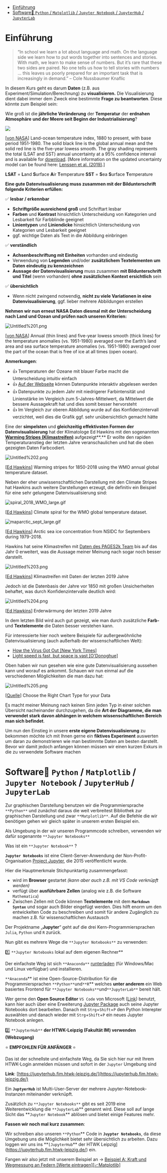 - [Einführung](#einführung)
- [Software🤯 `Python` / `Matplotlib` / `Jupyter Notebook` / `JupyterHub` / `JupyterLab`](#software-python--matplotlib--jupyter-notebook--jupyterhub--jupyterlab)

# Einführung

> “In school we learn a lot about language and math. On the language side we learn how to put words together into sentences and stories. With math, we learn to make sense of numbers. But it’s rare that these two sides are paired. No one tells us how to tell stories with numbers … this leaves us poorly prepared for an important task that is increasingly in demand.” – Cole Nussbaumer Knaflic

In diesem Kurs geht es darum **Daten** (z.B. aus Experiment/Simulation/Berechnung) zu **visualisieren.** Die Visualisierung dient dabei immer dem Zweck eine bestimmte **Frage zu beantworten**. Diese könnte zum Beispiel sein:

Wie groß ist die **jährliche Veränderung** der **Temperatur** der **erdnahen Atmosphäre** **und der Meere seit Beginn der Industrialisierung**?

![](Untitled.png)

[[von NASA](https://data.giss.nasa.gov/gistemp/graphs_v4/)] Land-ocean temperature index, 1880 to present, with base period 1951-1980. The solid black line is the global annual mean and the solid red line is the five-year lowess smooth. The gray shading represents the total (LSAT and SST) annual uncertainty at a 95% confidence interval and is available for [download](https://data.giss.nasa.gov/gistemp/graphs_v4/graph_data/totalCI_ERA.csv). [More information on the updated uncertainty model can be found here: [Lenssen et al. (2019)](https://pubs.giss.nasa.gov/abs/le05800h.html).]

**LSAT** = **L**and **S**urface **A**ir **T**emperature
**SST** = **S**ea **S**urface **T**emperature

**Eine gute Datenvisualisierung muss zusammen mit der Bildunterschrift folgende Kriterien erfüllen:**

✅ **lesbar / erkennbar**

- **Schriftgröße ausreichend groß** und Schriftart lesbar
- **Farben** und **Kontrast** hinsichtlich Unterscheidung von Kategorien und Lesbarkeit für Farbblinde geeignet
- **Linientypen** und **Liniendicke** hinsichtlich Unterscheidung von Kategorien und Lesbarkeit geeignet
- ggf. wichtige Daten als Text in die Abbildung einbringen

✅ **verständlich**

- **Achsenbeschriftung mit Einheiten** vorhanden und eindeutig
- Verwendung von **Legenden** und/oder **zusätzlichem Textelementen um Daten eindeutig zu kennzeichnen**
- **Aussage der Datenvisualisierung** muss zusammen **mit Bildunterschrift und Titel** (wenn vorhanden) **ohne zusätzlichen Kontext ersichtlich** sein

✅ **übersichtlich**

- Wenn nicht zwingend notwendig, **nicht zu viele Variationen in eine Datenvisualisierung**, ggf. lieber mehrere Abbildungen erstellen

**Nehmen wir nun erneut NASA Daten diesmal mit der Unterscheidung nach Land und Ozean und prüfen nach unseren Kriterien:**

![Untitled%201.png](Untitled%201.png)

[[von NASA](https://data.giss.nasa.gov/gistemp/graphs_v4/)] Annual (thin lines) and five-year lowess smooth (thick lines) for the temperature anomalies (vs. 1951-1980) averaged over the Earth’s land area and sea surface temperature anomalies (vs. 1951-1980) averaged over the part of the ocean that is free of ice at all times (open ocean).

**Anmerkungen**:

- 👍 Temperaturen der Ozeane mit blauer Farbe macht die Unterscheidung intuitiv einfach
- 👍 [Auf der Webseite](https://data.giss.nasa.gov/gistemp/graphs_v4/#) können Datenpunkte interaktiv abgelesen werden
- 👍 Datenpunkte zu jedem Jahr mit niedrigerer Farbintensität und Linienstärke im Vergleich zum 5-Jahres-Mittelwert, da Mittelwert die bessere Aussagekraft hat und dies somit besser hervorsteht
- 👍 Im Vergleich zur oberen Abbildung wurde auf das Konfidenzintervall verzichtet, weil dies die Grafik ggf. sehr unübersichtlich gemacht hätte

Eine der **simpelsten** und **gleichzeitig effektivsten Formen der Datenvisualisierung** hat der Klimatologe Ed Hawkins mit den sogenannten **[Warming Stripes (Klimastreifen)](http://www.climate-lab-book.ac.uk/2018/2018-visualisation-update/)** aufgezeigt**.** Er wollte den rapiden Temperaturanstieg der letzten Jahre veranschaulichen und hat die oben gezeigten Daten Farbcodiert.

![Untitled%202.png](Einleitung%20b2c5067265d84eb38928954a3ab4287a/Untitled%202.png)

[[Ed Hawkins](http://www.climate-lab-book.ac.uk/2018/2018-visualisation-update/)] Warming stripes for 1850-2018 using the WMO annual global temperature dataset.

Neben der eher unwissenschaftlichen Darstellung mit den Climate Stripes hat Hawkins auch weitere Darstellungen erzeugt, die definitiv ein Beispiel für eine sehr gelungene Datenvisualisierung sind:

![spiral_2018_WMO_large.gif](Einleitung%20b2c5067265d84eb38928954a3ab4287a/spiral_2018_WMO_large.gif)

[[Ed Hawkins](http://www.climate-lab-book.ac.uk/2018/2018-visualisation-update/)] Climate spiral for the WMO global temperature dataset.

![maparctic_sept_large.gif](Einleitung%20b2c5067265d84eb38928954a3ab4287a/maparctic_sept_large.gif)

[[Ed Hawkins](http://www.climate-lab-book.ac.uk/2018/2018-visualisation-update/)] Arctic sea ice concentration from NSIDC for Septembers during 1979-2018.

Hawkins hat seine Klimastreifen mit [Daten des PAGES2k Team](https://www.nature.com/articles/s41561-019-0400-0) bis auf das Jahr 0 erweitert, was die Aussage meiner Meinung nach sogar noch besser darstellt.

![Untitled%203.png](Einleitung%20b2c5067265d84eb38928954a3ab4287a/Untitled%203.png)

[[Ed Hawkins](http://www.climate-lab-book.ac.uk/2018/2018-visualisation-update/)] Klimastreifen mit Daten der letzten 2019 Jahre

Jedoch ist die Datenbasis der Jahre vor 1850 mit großen Unsicherheiten behaftet, was durch Konfidenzintervalle deutlich wird:

![Untitled%204.png](Einleitung%20b2c5067265d84eb38928954a3ab4287a/Untitled%204.png)

[[Ed Hawkins](http://www.climate-lab-book.ac.uk/2018/2018-visualisation-update/)] Erderwärmung der letzten 2019 Jahre

In dem letzten Bild wird auch gut gezeigt, wie man durch zusätzliche **Farb-** und **Textelemente** die Daten besser verstehen kann.

Für interessierte hier noch weitere Beispiele für außergewöhnliche Datenvisualisierung (auch außerhalb der wissenschaftlichen Welt):

- [How the Virus Got Out [New York Times]](https://www.nytimes.com/interactive/2020/03/22/world/coronavirus-spread.html)
- [Light speed is fast, but space is vast [O'Donoghue]](https://www.reddit.com/r/dataisbeautiful/comments/gm1r3v/light_speed_is_fast_but_space_is_vast_oc/)

Oben haben wir nun gesehen wie eine gute Datenvisualisierung aussehen kann und worauf es ankommt. Schauen wir nun einmal auf die verschiedenen Möglichkeiten die man dazu hat:

![Untitled%205.png](Einleitung%20b2c5067265d84eb38928954a3ab4287a/Untitled%205.png)

[[Quelle](https://www.labnol.org/software/find-right-chart-type-for-your-data/6523/)] Choose the Right Chart Type for your Data

Es macht meiner Meinung nach keinen Sinn jeden Typ in einer solchen Übersicht nacheinander durchzugehen, da die **Art der Diagramme, die man verwendet stark davon abhängen in welchem wissenschaftlichen Bereich man sich befindet**.

Um nun den Einstieg in unsere **erste eigene Datenvisualisierung** zu bekommen möchte ich mit Ihnen gerne ein **fiktives Experiment** auswerten um daran zu demonstrieren wie man bestimmte Daten am besten darstellt. Bevor wir damit jedoch anfangen können müssen wir einen kurzen Exkurs in die zu verwendete Software machen

# Software🤯 `Python` / `Matplotlib` / `Jupyter Notebook` / `JupyterHub` / `JupyterLab`

Zur graphischen Darstellung benutzen wir die Programmiersprache `**Python**` und zunächst daraus die weit verbreitest Bibliothek zur graphischen Darstellung und zwar `**Matplotlib**`. Auf die Befehle die wir benötigen gehen wir gleich später in unserem ersten Beispiel ein.

Als Umgebung in der wir unseren Programmcode schreiben, verwenden wir dafür sogenannte `**Jupyter Notebooks**`

Was ist ein `**Jupyter Notebook**` ?

**`Jupyter Notebooks`** ist eine Client-Server-Anwendung der Non-Profit-Organisation [Project Jupyter](http://jupyter.org/), die 2015 veröffentlicht wurde.

Hier die Hauptmerkmale Stichpunktartig zusammengefasst:

- wird im **Browser** gestartet _(kann aber auch z.B. mit VS Code verknüpft werden)_
- verfügt über **ausführbare Zellen** (analog wie z.B. die Software `Mathematica`)
- Zwischen Zellen mit Code können **Textelemente** mit dem **`Markdown Syntax`** und sogar auch Bilder eingefügt werden. Dies hilft enorm um den entwickelten Code zu beschreiben und somit für andere Zugänglich zu machen z.B. für wissenschaftlichen Austausch

Der Projektname „**Jupyter**“ geht auf die drei Kern-Programmiersprachen `Julia`, `Python` und `R` zurück.

Nun gibt es mehrere Wege die `**Jupyter Notebooks**` zu verwenden:

1️⃣ `**Jupyter Notebooks` lokal auf dem eigenen Rechner\*\*

Der einfachste Weg ist sich `**Anaconda**` [runterladen](https://www.notion.so/Einf-hrung-APDL-IV-Post-Processing-2fa612432d3c4595af5207f034ffb26d) (für Windows/Mac und Linux verfügbar) und installieren.

`**Anaconda`** ist eine Open-Source-Distribution für die Programmiersprachen `**Python**`und`**R`** welches **unter anderem** ein Web basiertes Frontend für `**Jupyter Notebooks**`und`**JupyterLab**` bereit hält.

Wer gerne den **Open Source Editor** `VS Code` von Microsoft ([Link](https://www.notion.so/Einf-hrung-APDL-IV-Post-Processing-2fa612432d3c4595af5207f034ffb26d)) benutzt, kann hier auch über eine Erweiterung [Jupyter Package](https://pypi.org/project/jupyter/) auch seine Jupyter Notebooks dort bearbeiten. Danach mit `Strg`+`Shift`+`P` den Python Interepter auswählen und danach wieder mit `Strg`+`Shift`+`P` ein neues Jupyter Notebook anlegen.

2️⃣ `**JupyterHub**` **der HTWK-Leipzig (Fakultät IM) verwenden (Webzugang)**

⭐ **EMPFOHLEN FÜR ANFÄNGER** ⭐

Das ist der schnellste und einfachste Weg, da Sie sich hier nur mit Ihrem HTWK-Login anmelden müssen und sofort in der `Jupyter` Umgebung sind

**Link**: [https://jupyterhub.fim.htwk-leipzig.de/](https://jupyterhub.fim.htwk-leipzig.de/)

Ein **`JuptyerHub`** ist Multi-User-Server der mehrere Jupyter-Notebook-Instanzen miteinander verknüpft.

Zusätzlich zu `**Jupyter Notebooks**` gibt es seit 2019 eine Weiterentwicklung die `**JupyterLab`** genannt wird. Diese soll auf lange Sicht das **`Jupyter Notebook`\*\* ablösen und bietet einige Features mehr.

**Fassen wir noch mal kurz zusammen**:

Wir schreiben also unseren `**Python`** Code in **`Juypter Notebooks`**, da diese Umgebung uns die Möglichkeit bietet sehr übersichtlich zu arbeiten. Dazu loggen wir uns ins **`[JupyterHub`\*\* der HTWK Leipzig](https://jupyterhub.fim.htwk-leipzig.de/) ein.

Fangen wir also jetzt mit unserem Beispiel an → [Beispiel A: Kraft und Wegmessung an Federn [Werte eintragen][📈Matplotlib]](https://www.notion.so/Beispiel-A-Kraft-und-Wegmessung-an-Federn-Werte-eintragen-Matplotlib-e1cbc422857443ab840161639b46ad91)
